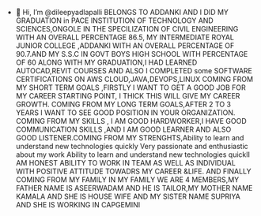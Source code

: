 - 👋 Hi, I’m @dileepyadlapalli  BELONGS TO ADDANKI AND I DID  MY  GRADUATION in  PACE INSTITUTION OF TECHNOLOGY AND SCIENCES,ONGOLE IN THE SPECILIZATION OF CIVIL ENGINEERING WITH AN OVERALL PERCENTAGE 86.5, MY INTERMEDIATE ROYAL JUNIOR COLLEGE ,ADDANKI WITH AN OVERALL PERCENTAGE OF 90.7.AND MY S.S.C IN GOVT BOYS HIGH SCHOOL WITH PERCENTAGE OF 60 ALONG WITH MY GRADUATION,I HAD LEARNED AUTOCAD,REVIT COURSES AND ALSO I COMPLETED some SOFTWARE  CERTIFICATIONS ON AWS CLOUD,JAVA,DEVOPS,LINUX COMING FROM MY SHORT TERM GOALS ,FIRSTLY I WANT TO GET A GOOD JOB FOR MY CAREER STARTING POINT, I THICK THIS WILL GIVE MY CAREER GROWTH.   COMING FROM MY LONG TERM GOALS,AFTER 2 TO 3 YEARS I WANT TO SEE GOOD POSITION IN YOUR ORGANIZATION.
  COMING FROM MY SKILLS , I AM GOOD HARDWORKER,I HAVE GOOD COMMUNICATION SKILLS ,AND I AM GOOD LEARNER AND ALSO GOOD LISTENER.COMING FROM MY STRENGHTS,Ability to learn and understand new technologies quickly Very passionate and enthusiastic about my work Ability to learn and understand new technologies quicklI AM HONEST ABILITY TO WORK IN TEAM AS WELL AS INDIVIDUAL WITH POSITIVE ATTITUDE TOWADRS MY CAREER &LIFE.
AND FINALLY COMING FROM MY FAMILY IN MY FAMILY WE ARE 4 MEMBERS,MY FATHER NAME IS ASEERWADAM AND HE IS TAILOR,MY MOTHER NAME KAMALA AND SHE IS  HOUSE WIFE AND MY SISTER NAME SUPRIYA AND SHE  IS WORKING IN CAPGEMINI

